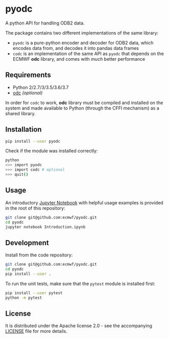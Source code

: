pyodc
=====

A python API for handling ODB2 data.

The package contains two different implementations of the same library:

* `pyodc` is a pure-python encoder and decoder for ODB2 data, which encodes data from, and decodes it into pandas data frames
* `codc` is an implementation of the same API as `pyodc` that depends on the ECMWF **odc** library, and comes with _much_ better performance


Requirements
------------

* Python 2/2.7/3/3.5/3.6/3.7
* [odc](https://github.com/ecmwf/odc) _(optional)_

In order for `codc` to work, **odc** library must be compiled and installed on the system and made available to Python (through the CFFI mechanism) as a shared library.


Installation
------------

```sh
pip install --user pyodc
```

Check if the module was installed correctly:

```sh
python
>>> import pyodc
>>> import codc # optional
>>> quit()
```


Usage
-----

An introductory [Jupyter Notebook](https://jupyter.org/) with helpful usage examples is provided in the root of this repository:

```sh
git clone git@github.com:ecmwf/pyodc.git
cd pyodc
jupyter notebook Introduction.ipynb
```


Development
-----------

Install from the code repository:

```sh
git clone git@github.com:ecmwf/pyodc.git
cd pyodc
pip install --user .
```

To run the unit tests, make sure that the `pytest` module is installed first:

```sh
pip install --user pytest
python -m pytest
```


License
-------

It is distributed under the Apache license 2.0 - see the accompanying [LICENSE](./LICENSE) file for more details.
